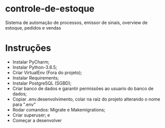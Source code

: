 # controle-de-estoque
Sistema de automação de processos, emissor de sinais, overview de estoque, pedidos e vendas

# Instruções
- Instalar PyCharm;
- Instalar Python-3.8.5;
- Criar VirtualEnv (Fora do projeto);
- Instalar Requirements;
- Instalar PostgreSQL (SGBD);
- Criar banco de dados e garantir permissões ao usuario do banco de dados;
- Copiar .env.desenvolvimento, colar na raíz do projeto alterando o nome para ".env"
- Rodar comandos: Migrate e Makemigrations;
- Criar superuser; e
- Começar a desenvolver

